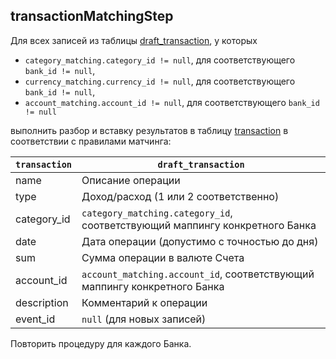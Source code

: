 ## transactionMatchingStep

Для всех записей из таблицы <u>draft_transaction</u>, у которых
* `category_matching.category_id != null`, для соответствующего `bank_id != null`,
* `currency_matching.currency_id != null`, для соответствующего `bank_id != null`,
* `account_matching.account_id != null`, для соответствующего `bank_id != null`

выполнить разбор и вставку результатов в таблицу <u>transaction</u>
в соответствии с правилами матчинга:

| `transaction`      | `draft_transaction`                                                         |
|--------------------|-----------------------------------------------------------------------------|
| name               | Описание операции                                                           |
| type               | Доход/расход (1 или 2 соответственно)                                       |
| category_id        | `category_matching.category_id`, соответствующий маппингу конкретного Банка |
| date               | Дата операции (допустимо с точностью до дня)                                |
| sum                | Сумма операции в валюте Счета                                               |
| account_id         | `account_matching.account_id`, соответствующий маппингу конкретного Банка   |
| description        | Комментарий к операции                                                      |
| event_id | `null` (для новых записей)                                                  | 

Повторить процедуру для каждого Банка.
